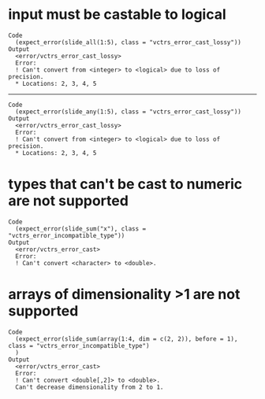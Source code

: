 # input must be castable to logical

    Code
      (expect_error(slide_all(1:5), class = "vctrs_error_cast_lossy"))
    Output
      <error/vctrs_error_cast_lossy>
      Error:
      ! Can't convert from <integer> to <logical> due to loss of precision.
      * Locations: 2, 3, 4, 5

---

    Code
      (expect_error(slide_any(1:5), class = "vctrs_error_cast_lossy"))
    Output
      <error/vctrs_error_cast_lossy>
      Error:
      ! Can't convert from <integer> to <logical> due to loss of precision.
      * Locations: 2, 3, 4, 5

# types that can't be cast to numeric are not supported

    Code
      (expect_error(slide_sum("x"), class = "vctrs_error_incompatible_type"))
    Output
      <error/vctrs_error_cast>
      Error:
      ! Can't convert <character> to <double>.

# arrays of dimensionality >1 are not supported

    Code
      (expect_error(slide_sum(array(1:4, dim = c(2, 2)), before = 1), class = "vctrs_error_incompatible_type")
      )
    Output
      <error/vctrs_error_cast>
      Error:
      ! Can't convert <double[,2]> to <double>.
      Can't decrease dimensionality from 2 to 1.

